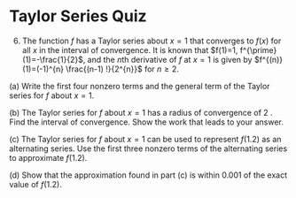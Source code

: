 # Taylor Series Quiz

6. The function $f$ has a Taylor series about $x=1$ that converges to $f(x)$ for all $x$ in the interval of convergence. It is known that $f(1)=1, f^{\prime}(1)=-\frac{1}{2}$, and the $n$th derivative of $f$ at $x=1$ is given by $f^{(n)}(1)=(-1)^{n} \frac{(n-1) !}{2^{n}}$ for $n \geq 2$.

(a) Write the first four nonzero terms and the general term of the Taylor series for $f$ about $x=1$.

(b) The Taylor series for $f$ about $x=1$ has a radius of convergence of 2 . Find the interval of convergence. Show the work that leads to your answer.

(c) The Taylor series for $f$ about $x=1$ can be used to represent $f(1.2)$ as an alternating series. Use the first three nonzero terms of the alternating series to approximate $f(1.2)$.

(d) Show that the approximation found in part (c) is within 0.001 of the exact value of $f(1.2)$.